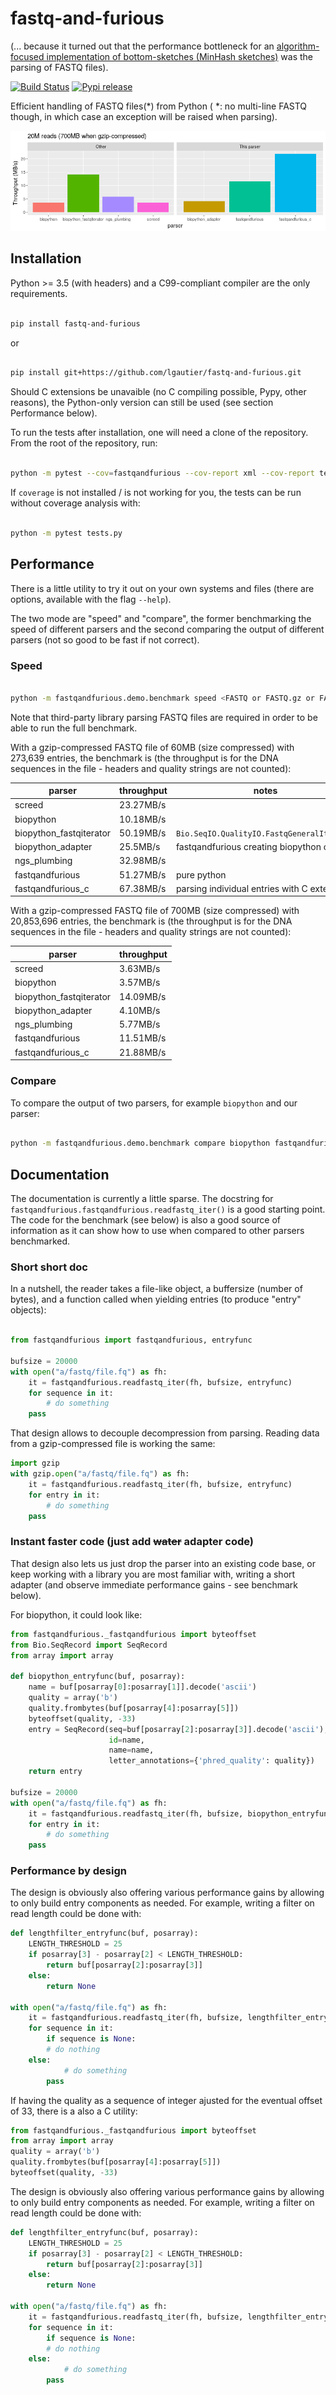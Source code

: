 # fastq-and-furious

(... because it turned out that the performance bottleneck for an
[algorithm-focused implementation of bottom-sketches (MinHash sketches)](https://github.com/lgautier/mashing-pumpkins)
was the parsing of FASTQ files).

[![Build Status](https://travis-ci.org/lgautier/fastq-and-furious.svg?branch=master)](https://travis-ci.org/lgautier/fastq-and-furious)
[![Pypi release](https://img.shields.io/pypi/v/fastq-and-furious.svg)](https://img.shields.io/pypi/v/fastq-and-furious.svg)

Efficient handling of FASTQ files(*) from Python ( *: no multi-line FASTQ though, in which case an exception will be raised when parsing).

[![speed_benchmark](throughput.png)](throughput.png)


## Installation

Python >= 3.5 (with headers) and a C99-compliant compiler are the only requirements.

```bash

pip install fastq-and-furious

```

or

```bash

pip install git+https://github.com/lgautier/fastq-and-furious.git

```


Should C extensions be unavaible (no C compiling possible, Pypy, other reasons), the Python-only version can still be used
(see section Performance below).


To run the tests after installation, one will need a clone of the repository. From the root of the repository, run:

```bash

python -m pytest --cov=fastqandfurious --cov-report xml --cov-report term tests.py

```

If `coverage` is not installed / is not working for you, the tests can be run without coverage analysis with:

```bash

python -m pytest tests.py

```

## Performance

There is a little utility to try it out on your own systems and files (there are options,
available with the flag `--help`).

The two mode are "speed" and "compare", the former benchmarking the speed of different
parsers and the second comparing the output of different parsers (not so good to be
fast if not correct).

### Speed

```bash

python -m fastqandfurious.demo.benchmark speed <FASTQ or FASTQ.gz or FASTQ.bz2 or FASTQ.lzma file>

```

Note that third-party library parsing FASTQ files are required in order to be able to run the full
benchmark.

With a gzip-compressed FASTQ file of 60MB (size compressed) with 273,639 entries,
the benchmark is
(the throughput is for the DNA sequences in the file - headers and quality strings
are not counted):


| parser | throughput | notes |
|---|---|---|
| screed | 23.27MB/s ||
| biopython | 10.18MB/s ||
| biopython_fastqiterator | 50.19MB/s | `Bio.SeqIO.QualityIO.FastqGeneralIterator` |
| biopython_adapter | 25.5MB/s | fastqandfurious creating biopython objects |
| ngs_plumbing | 32.98MB/s ||
| fastqandfurious | 51.27MB/s | pure python |
| fastqandfurious_c | 67.38MB/s | parsing individual entries with C extension |


With a gzip-compressed FASTQ file of 700MB (size compressed) with 20,853,696 entries,
the benchmark is
(the throughput is for the DNA sequences in the file - headers and quality strings
are not counted):


| parser | throughput |
|---|---|
| screed | 3.63MB/s ||
| biopython | 3.57MB/s ||
| biopython_fastqiterator | 14.09MB/s ||
| biopython_adapter | 4.10MB/s ||
| ngs_plumbing | 5.77MB/s ||
| fastqandfurious | 11.51MB/s ||
| fastqandfurious_c | 21.88MB/s ||


### Compare

To compare the output of two parsers, for example `biopython` and our parser:

```bash

python -m fastqandfurious.demo.benchmark compare biopython fastqandfurious <FASTQ | FASTQ.gz | FASTQ.bz2 | FASTQ.lzma>

```

## Documentation

The documentation is currently a little sparse. The docstring
for `fastqandfurious.fastqandfurious.readfastq_iter()` is a good starting point.
The code for the benchmark (see below) is also a good source of information as
it can show how to use when compared to other parsers benchmarked.

### Short short doc

In a nutshell, the reader takes a file-like object, a buffersize (number of bytes),
and a function called when yielding entries (to produce "entry" objects):

```python

from fastqandfurious import fastqandfurious, entryfunc

bufsize = 20000
with open("a/fastq/file.fq") as fh:
    it = fastqandfurious.readfastq_iter(fh, bufsize, entryfunc)
    for sequence in it:
        # do something
	pass
```

That design allows to decouple decompression from parsing. Reading data from a gzip-compressed
file is working the same:

```python
import gzip
with gzip.open("a/fastq/file.fq") as fh:
    it = fastqandfurious.readfastq_iter(fh, bufsize, entryfunc)
    for entry in it:
        # do something
	pass
```

### Instant faster code (just add <strike>water</strike> adapter code)

That design also lets us just drop the parser into an existing code base, or keep working
with a library you are most familiar with, writing a short adapter (and observe
immediate performance gains - see benchmark below).

For biopython, it could look like:

```python
from fastqandfurious._fastqandfurious import byteoffset
from Bio.SeqRecord import SeqRecord
from array import array

def biopython_entryfunc(buf, posarray):
    name = buf[posarray[0]:posarray[1]].decode('ascii')
    quality = array('b')
    quality.frombytes(buf[posarray[4]:posarray[5]])
    byteoffset(quality, -33)
    entry = SeqRecord(seq=buf[posarray[2]:posarray[3]].decode('ascii'),
                      id=name,
                      name=name,
                      letter_annotations={'phred_quality': quality})
    return entry

bufsize = 20000
with open("a/fastq/file.fq") as fh:
    it = fastqandfurious.readfastq_iter(fh, bufsize, biopython_entryfunc)
    for entry in it:
        # do something
	pass

```

### Performance by design

The design is obviously also offering various performance gains by allowing to only build entry components
as needed. For example, writing a filter on read length could be done with:

```python
def lengthfilter_entryfunc(buf, posarray):
    LENGTH_THRESHOLD = 25
    if posarray[3] - posarray[2] < LENGTH_THRESHOLD:
        return buf[posarray[2]:posarray[3]]
    else:
        return None

with open("a/fastq/file.fq") as fh:
    it = fastqandfurious.readfastq_iter(fh, bufsize, lengthfilter_entryfunc)
    for sequence in it:
        if sequence is None:
	    # do nothing
	else:
            # do something
	    pass

```

If having the quality as a sequence of integer ajusted for the eventual offset of 33, there is a also a C utility:

```python
from fastqandfurious._fastqandfurious import byteoffset
from array import array
quality = array('b')
quality.frombytes(buf[posarray[4]:posarray[5]])
byteoffset(quality, -33)
```

The design is obviously also offering various performance gains by allowing to only build entry components
as needed. For example, writing a filter on read length could be done with:

```python
def lengthfilter_entryfunc(buf, posarray):
    LENGTH_THRESHOLD = 25
    if posarray[3] - posarray[2] < LENGTH_THRESHOLD:
        return buf[posarray[2]:posarray[3]]
    else:
        return None

with open("a/fastq/file.fq") as fh:
    it = fastqandfurious.readfastq_iter(fh, bufsize, lengthfilter_entryfunc)
    for sequence in it:
        if sequence is None:
	    # do nothing
	else:
            # do something
	    pass

```
